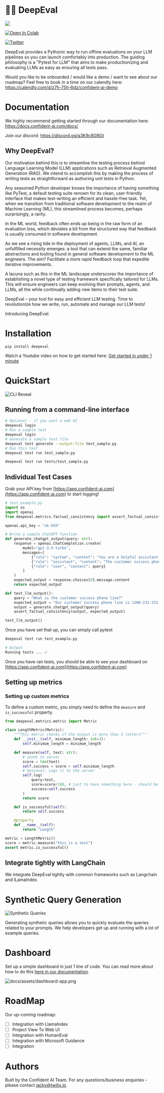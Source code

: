 # 👩‍⚖️ DeepEval

[![](https://dcbadge.vercel.app/api/server/a3K9c8GRGt)](https://discord.gg/a3K9c8GRGt)

<a target="_blank" href="https://colab.research.google.com/drive/1jnRUg0GHS_dTN0heijUr_88NnWiNOIFA?usp=sharing">
  <img src="https://colab.research.google.com/assets/colab-badge.svg" alt="Open In Colab"/>
</a>

[![Twitter](https://img.shields.io/twitter/url/https/twitter.com/cloudposse.svg?style=social&label=Stay%20Updated%20On%20X)](https://twitter.com/colabdog)

DeepEval provides a Pythonic way to run offline evaluations on your LLM pipelines so you can launch comfortably into production. The guiding philosophy is a "Pytest for LLM" that aims to make productionizing and evaluating LLMs as easy as ensuring all tests pass.

Would you like to be onboarded / would like a demo / want to see about our roadmap? Feel free to book in a time on our calendly here: https://calendly.com/d/z7h-75h-6dz/confident-ai-demo

# Documentation

We highly recommend getting started through our documentation here: https://docs.confident-ai.com/docs/

Join our discord: https://discord.gg/a3K9c8GRGt

## Why DeepEval?

Our motivation behind this is to streamline the testing process behind Language Learning Model (LLM) applications such as Retrieval Augmented Generation (RAG). We intend to accomplish this by making the process of writing tests as straightforward as authoring unit tests in Python.

Any seasoned Python developer knows the importance of having something like PyTest, a default testing suite renown for its clean, user-friendly interface that makes test-writing an efficient and hassle-free task. Yet, when we transition from traditional software development to the realm of Machine Learning (ML), this streamlined process becomes, perhaps surprisingly, a rarity.

In the ML world, feedback often ends up being in the raw form of an evaluation loss, which deviates a bit from the structured way that feedback is usually consumed in software development.

As we see a rising tide in the deployment of agents, LLMs, and AI, an unfulfilled necessity emerges: a tool that can extend the same, familiar abstractions and tooling found in general software development to the ML engineers. The aim? Facilitate a more rapid feedback loop that expedite iterative improvements.

A lacuna such as this in the ML landscape underscores the importance of establishing a novel type of testing framework specifically tailored for LLMs. This will ensure engineers can keep evolving their prompts, agents, and LLMs, all the while continually adding new items to their test suite.

DeepEval – your tool for easy and efficient LLM testing. Time to revolutionize how we write, run, automate and manage our LLM tests!

Introducing DeepEval.

# Installation

```
pip install deepeval
```

Watch a Youtube video on how to get started here: [Get started in under 1 minute](http://www.youtube.com/watch?v=05uoNgZpnzM)

# QuickStart

![CLI Reveal](docs/assets/deepeval-cli-reveal.png)

## Running from a command-line interface

```bash
# Optional - if you want a web UI
deepeval login
# Run a sample test
deepeval login
# Generate a sample test file
deepeval test generate --output-file test_sample.py
# Run this test
deepeval test run test_sample.py
```

```bash
deepeval test run tests/test_sample.py
```

## Individual Test Cases

Grab your API key from [https://app.confident-ai.com](https://app.confident-ai.com) to start logging!

```python
# test_example.py
import os
import openai
from deepeval.metrics.factual_consistency import assert_factual_consistency

openai.api_key = "sk-XXX"

# Write a sample ChatGPT function
def generate_chatgpt_output(query: str):
    response = openai.ChatCompletion.create(
        model="gpt-3.5-turbo",
        messages=[
            {"role": "system", "content": "You are a helpful assistant."},
            {"role": "assistant", "content": "The customer success phone line is 1200-231-231 and the customer success state is in Austin."},
            {"role": "user", "content": query}
        ]
    )
    expected_output = response.choices[0].message.content
    return expected_output

def test_llm_output():
    query = "What is the customer success phone line?"
    expected_output = "Our customer success phone line is 1200-231-231."
    output = generate_chatgpt_output(query)
    assert_factual_consistency(output, expected_output)

test_llm_output()
```

Once you have set that up, you can simply call pytest

```bash
deepeval test run test_example.py

# Output
Running tests ... ✅
```

Once you have ran tests, you should be able to see your dashboard on [https://app.confident-ai.com](https://app.confident-ai.com)

## Setting up metrics

### Setting up custom metrics

To define a custom metric, you simply need to define the `measure` and `is_successful` property.

```python
from deepeval.metrics.metric import Metric

class LengthMetric(Metric):
    """This metric checks if the output is more than 3 letters"""
    def __init__(self, minimum_length: int=3):
        self.minimum_length = minimum_length

    def measure(self, text: str):
        # sends to server
        score = len(text)
        self.success = score > self.minimum_length
        # Optional: Logs it to the server
        self.log(
            query=text,
            score=score/100, # just to have something here - should be between 0 and 1
            success=self.success
        )
        return score

    def is_successful(self):
        return self.success

    @property
    def __name__(self):
        return "Length"

metric = LengthMetric()
score = metric.measure("this is a test")
assert metric.is_successful()
```

## Integrate tightly with LangChain

We integrate DeepEval tightly with common frameworks such as Langchain and lLamaIndex.

# Synthetic Query Generation

![Synthetic Queries](assets/synthetic-query-generation.png)

Generating synthetic queries allows you to quickly evaluate the queries related to your prompts.
We help developers get up and running with a lot of example queries.

# Dashboard

Set up a simple dashboard in just 1 line of code. You can read more about how to do this [here in our documentation](https://docs.confident-ai.com/docs/quickstart/dashboard-app).

![docs/assets/dashboard-app.png](docs/assets/dashboard-screenshot.png)

# RoadMap

Our up-coming roadmap:

- [ ] Integration with LlamaIndex
- [ ] Project View To Web UI
- [ ] Integration with HumanEval
- [ ] Integration with Microsoft Guidance
- [ ] Integration

# Authors

Built by the Confident AI Team. For any questions/business enquiries - please contact jacky@twilix.io.
